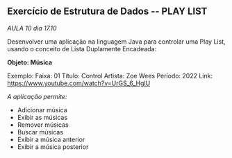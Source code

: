 ## Exercício de Estrutura de Dados -- PLAY LIST 
*AULA 10 dia 17.10* 

Desenvolver uma aplicação na linguagem Java para controlar uma Play List, usando o conceito de Lista Duplamente Encadeada:

**Objeto: Música**

Exemplo:
Faixa: 01
Título:  Control
Artista: Zoe Wees
Período: 2022
Link: https://www.youtube.com/watch?v=UrGS_6_HglU
 
_A aplicação permite:_


- Adicionar música
- Exibir as músicas 
- Remover músicas
- Buscar músicas
- Exibir a música anterior
- Exibir a música posterior





